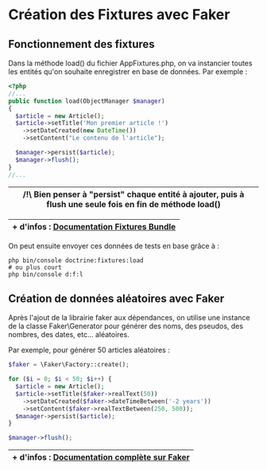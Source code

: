 # Création des Fixtures avec Faker

## Fonctionnement des fixtures

Dans la méthode load() du fichier AppFixtures.php, on va instancier toutes les entités qu'on souhaite enregistrer en base de données. Par exemple :

```php
<?php
//...
public function load(ObjectManager $manager)
{
  $article = new Article();
  $article->setTitle('Mon premier article !')
    ->setDateCreated(new DateTime())
    ->setContent("Le contenu de l'article");

  $manager->persist($article);
  $manager->flush();
}
//...
```

| /!\  Bien penser à "persist" chaque entité à ajouter, puis à flush une seule fois en fin de méthode load()   |
|-----------------------------------------|

| + d'infos :  [Documentation Fixtures Bundle](https://symfony.com/bundles/DoctrineFixturesBundle/current/index.html)   |
|-----------------------------------------|

On peut ensuite envoyer ces données de tests en base grâce à : 

```
php bin/console doctrine:fixtures:load
# ou plus court
php bin/console d:f:l
```
    
## Création de données aléatoires avec Faker

Après l'ajout de la librairie faker aux dépendances, on utilise une instance de la classe Faker\Generator pour générer des noms, des pseudos, des nombres, des dates, etc... aléatoires.

Par exemple, pour générer 50 articles aléatoires :

```php
$faker = \Faker\Factory::create();

for ($i = 0; $i < 50; $i++) {
  $article = new Article();
  $article->setTitle($faker->realText(50))
    ->setDateCreated($faker->dateTimeBetween('-2 years'))
    ->setContent($faker->realTextBetween(250, 500));
  $manager->persist($article);
}

$manager->flush();
```

| + d'infos :  [Documentation complète sur Faker](https://fakerphp.github.io/)   |
|-----------------------------------------|